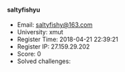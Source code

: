 #### saltyfishyu  

* Email: saltyfishy@163.com  
* University: xmut  
* Register Time: 2018-04-21 22:39:21  
* Register IP: 27.159.29.202  
* Score: 0  
* Solved challenges: 
